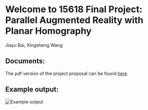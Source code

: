 # Welcome to 15618 Final Project: Parallel Augmented Reality with Planar Homography
Jiayu Bai, Xingsheng Wang

## Documents:
The pdf version of the project proposal can be found [here](http://checkRaiseOnCloud.github.io/ParallelPlanarHomography/project_proposal.pdf)

## Example output:
![Example output](http://checkRaiseOnCloud.github.io/ParallelPlanarHomography/example_output.png)
